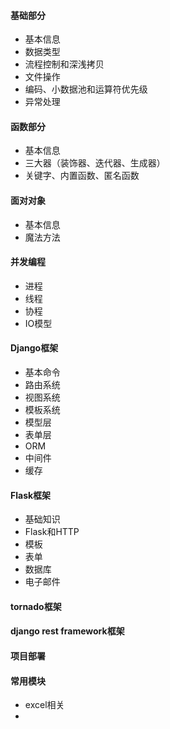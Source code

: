 #### 基础部分

- 基本信息
- 数据类型
- 流程控制和深浅拷贝
- 文件操作
- 编码、小数据池和运算符优先级
- 异常处理

#### 函数部分

- 基本信息
- 三大器（装饰器、迭代器、生成器）
- 关键字、内置函数、匿名函数

#### 面对对象

- 基本信息
- 魔法方法

#### 并发编程

- 进程
- 线程
- 协程
- IO模型

#### Django框架

- 基本命令
- 路由系统
- 视图系统
- 模板系统
- 模型层
- 表单层
- ORM
- 中间件
- 缓存

#### Flask框架

- 基础知识
- Flask和HTTP
- 模板
- 表单
- 数据库
- 电子邮件

#### tornado框架

#### django rest framework框架

#### 项目部署

#### 常用模块

- excel相关
- 





